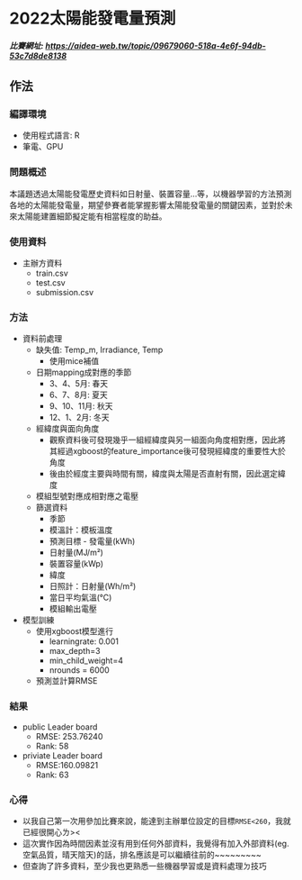 # **2022太陽能發電量預測**
##### 比賽網址: https://aidea-web.tw/topic/09679060-518a-4e6f-94db-53c7d8de8138


## **作法** 
### **編譯環境**
* 使用程式語言: R
* 筆電、GPU

### **問題概述**
本議題透過太陽能發電歷史資料如日射量、裝置容量…等，以機器學習的方法預測各地的太陽能發電量，期望參賽者能掌握影響太陽能發電量的關鍵因素，並對於未來太陽能建置細節擬定能有相當程度的助益。


### **使用資料**
* 主辦方資料
  * train.csv
  * test.csv
  * submission.csv
   

### **方法**
* 資料前處理
  * 缺失值: Temp_m, Irradiance, Temp
    * 使用mice補值
  * 日期mapping成對應的季節
    * 3、4、5月: 春天
    * 6、7、8月: 夏天
    * 9、10、11月: 秋天
    * 12、1、2月: 冬天
  * 經緯度與面向角度
    * 觀察資料後可發現幾乎一組經緯度與另一組面向角度相對應，因此將其經過xgboost的feature_importance後可發現經緯度的重要性大於角度
    * 後由於經度主要與時間有關，緯度與太陽是否直射有關，因此選定緯度 
  * 模組型號對應成相對應之電壓 
  * 篩選資料
    * 季節
    * 模溫計：模板溫度
    * 預測目標 - 發電量(kWh)
    * 日射量(MJ/m²)
    * 裝置容量(kWp)
    * 緯度
    * 日照計：日射量(Wh/m²)
    * 當日平均氣溫(°C)
    * 模組輸出電壓   
* 模型訓練
  * 使用xgboost模型進行  
    * learningrate: 0.001
    * max_depth=3
    * min_child_weight=4
    * nrounds = 6000
  * 預測並計算RMSE

### **結果**
* public Leader board
  * RMSE: 253.76240
  * Rank: 58
* priviate Leader board
  * RMSE:160.09821 
  * Rank: 63

### **心得**
* 以我自己第一次用參加比賽來說，能達到主辦單位設定的目標`RMSE<260`，我就已經很開心ㄌ><
* 這次實作因為時間因素並沒有用到任何外部資料，我覺得有加入外部資料(eg. 空氣品質，晴天陰天)的話，排名應該是可以繼續往前的~~~~~~~~~
* 但查詢了許多資料，至少我也更熟悉一些機器學習或是資料處理ㄉ技巧

